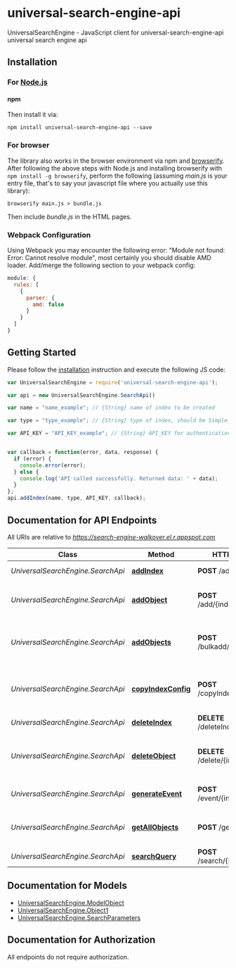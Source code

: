 # universal-search-engine-api

UniversalSearchEngine - JavaScript client for universal-search-engine-api
universal search engine api


## Installation

### For [Node.js](https://nodejs.org/)

#### npm


Then install it via:

```shell
npm install universal-search-engine-api --save
```


### For browser

The library also works in the browser environment via npm and [browserify](http://browserify.org/). After following
the above steps with Node.js and installing browserify with `npm install -g browserify`,
perform the following (assuming *main.js* is your entry file, that's to say your javascript file where you actually 
use this library):

```shell
browserify main.js > bundle.js
```

Then include *bundle.js* in the HTML pages.

### Webpack Configuration

Using Webpack you may encounter the following error: "Module not found: Error:
Cannot resolve module", most certainly you should disable AMD loader. Add/merge
the following section to your webpack config:

```javascript
module: {
  rules: [
    {
      parser: {
        amd: false
      }
    }
  ]
}
```

## Getting Started

Please follow the [installation](#installation) instruction and execute the following JS code:

```javascript
var UniversalSearchEngine = require('universal-search-engine-api');

var api = new UniversalSearchEngine.SearchApi()

var name = "name_example"; // {String} name of index to be created

var type = "type_example"; // {String} type of index, should be Simple_Search or Ecommerce

var API_KEY = "API_KEY_example"; // {String} API_KEY for authentication


var callback = function(error, data, response) {
  if (error) {
    console.error(error);
  } else {
    console.log('API called successfully. Returned data: ' + data);
  }
};
api.addIndex(name, type, API_KEY, callback);

```

## Documentation for API Endpoints

All URIs are relative to *https://search-engine-walkover.el.r.appspot.com*

Class | Method | HTTP request | Description
------------ | ------------- | ------------- | -------------
*UniversalSearchEngine.SearchApi* | [**addIndex**](docs/SearchApi.md#addIndex) | **POST** /addIndexByApi | Add Index By Api
*UniversalSearchEngine.SearchApi* | [**addObject**](docs/SearchApi.md#addObject) | **POST** /add/{index_name} | This will add an object to the given index.
*UniversalSearchEngine.SearchApi* | [**addObjects**](docs/SearchApi.md#addObjects) | **POST** /bulkadd/{index_name} | This will add an array of objects to the given index.
*UniversalSearchEngine.SearchApi* | [**copyIndexConfig**](docs/SearchApi.md#copyIndexConfig) | **POST** /copyIndexConfig | Copy Index configuration from one index to another
*UniversalSearchEngine.SearchApi* | [**deleteIndex**](docs/SearchApi.md#deleteIndex) | **DELETE** /deleteIndexByApi | Delete Index
*UniversalSearchEngine.SearchApi* | [**deleteObject**](docs/SearchApi.md#deleteObject) | **DELETE** /delete/{index_name} | This will delete the object with given object id
*UniversalSearchEngine.SearchApi* | [**generateEvent**](docs/SearchApi.md#generateEvent) | **POST** /event/{index_name} | This will generate an event.
*UniversalSearchEngine.SearchApi* | [**getAllObjects**](docs/SearchApi.md#getAllObjects) | **POST** /getAllObjects | Get All objects stored in index
*UniversalSearchEngine.SearchApi* | [**searchQuery**](docs/SearchApi.md#searchQuery) | **POST** /search/{index_name} | 


## Documentation for Models

 - [UniversalSearchEngine.ModelObject](docs/ModelObject.md)
 - [UniversalSearchEngine.Object1](docs/Object1.md)
 - [UniversalSearchEngine.SearchParameters](docs/SearchParameters.md)


## Documentation for Authorization

 All endpoints do not require authorization.

